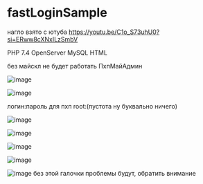 # fastLoginSample

нагло взято с ютуба https://youtu.be/C1o_S73uhU0?si=ERww8cXNxILzSmbV

PHP 7.4 OpenServer MySQL HTML 

без майскл не будет работать ПхпМайАдмин

![image](https://github.com/user-attachments/assets/59f700b6-2296-481d-a8e0-47097f3ed57c)

![image](https://github.com/user-attachments/assets/102d280e-f509-445f-98ff-95e8c65bcbad)

логин:пароль для пхп root:(пустота ну буквально ничего)

![image](https://github.com/user-attachments/assets/952e5533-f119-4217-8c64-45a481ec030f)

![image](https://github.com/user-attachments/assets/2bb504b2-95b6-4d14-b5a8-1c8183deeaa3)

![image](https://github.com/user-attachments/assets/e19e3bbb-cbe5-4922-87e4-9a0a2602e269)

![image](https://github.com/user-attachments/assets/29ffcce2-8147-4edd-8441-dd03696b90b1)

![image](https://github.com/user-attachments/assets/822a7502-d8d6-4bd7-902f-9f4ed73c848e) без этой галочки проблемы будут, обратить внимание


<?php 
    // $connect = mysqli_connect(host:'localhost', user:'root', password:'', database:'asdasd'); видимо старый метод
    $connect = mysqli_connect('localhost', 'root', '', 'petprojectSOP');

    if (!$connect) {
        die('Error connect to DataBase');
    }

датабейз сверху кароч это бд, а дальше табица используется хз как тут например

$sql = "INSERT INTO `users` (`name`, `email`, `phone`, `pass`) VALUES ('$name', '$email', '$phone', '$pass')";















